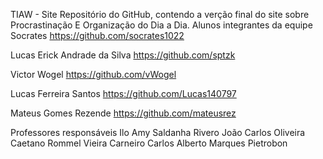 TIAW - Site
Repositório do GitHub, contendo a verção final do site sobre Procrastinação E Organização do Dia a Dia.
Alunos integrantes da equipe
Socrates https://github.com/socrates1022

Lucas Erick Andrade da Silva https://github.com/sptzk

Victor Wogel https://github.com/vWogel

Lucas Ferreira Santos https://github.com/Lucas140797

Mateus Gomes Rezende https://github.com/mateusrez

Professores responsáveis
Ilo Amy Saldanha Rivero
João Carlos Oliveira Caetano
Rommel Vieira Carneiro
Carlos Alberto Marques Pietrobon
